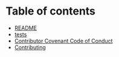 # Table of contents

* [README](README.md)
* [tests](tests.md)
* [Contributor Covenant Code of Conduct](code_of_conduct.md)
* [Contributing](contributing.md)

